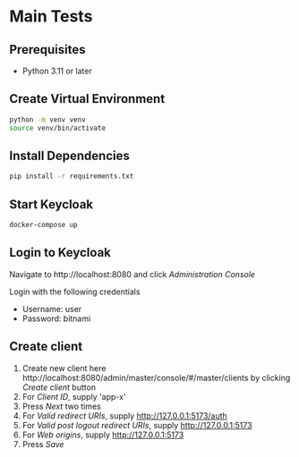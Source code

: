 # Main Tests

## Prerequisites

- Python 3.11 or later

## Create Virtual Environment

```bash
python -m venv venv
source venv/bin/activate
```

## Install Dependencies

```bash
pip install -r requirements.txt
```

## Start Keycloak

```bash
docker-compose up
```

## Login to Keycloak

Navigate to http://localhost:8080 and click *Administration Console*

Login with the following credentials
- Username: user
- Password: bitnami

## Create client

1. Create new client here http://localhost:8080/admin/master/console/#/master/clients by clicking *Create client* button
2. For *Client ID*, supply 'app-x'
3. Press *Next* two times
4. For *Valid redirect URIs*, supply http://127.0.0.1:5173/auth
5. For *Valid post logout redirect URIs*, supply http://127.0.0.1:5173
6. For *Web origins*, supply http://127.0.0.1:5173
7. Press *Save*